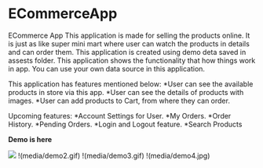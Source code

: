 # ECommerceApp

ECommerce App
This application is made for selling the products online.
It is just as like super mini mart where user can watch the products in details and can order them.
This application is created using demo deta saved in assests folder.
This application shows the functionality that how things work in app.
You can use your own data source in this application.

This application has features mentioned below:
*User can see the available products in store via this app.
*User can see the details of products with images.
*User can add products to Cart, from where they can order.

Upcoming features:
*Account Settings for User.
*My Orders.
*Order History.
*Pending Orders.
*Login and Logout feature.
*Search Products
 
**Demo is here**

![](media/demo1.gif)
!(media/demo2.gif)
!(media/demo3.gif)
!(media/demo4.jpg)
